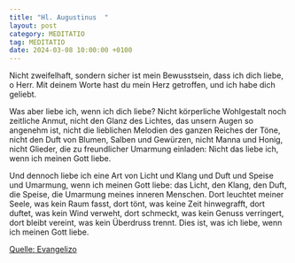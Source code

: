 ```yaml
---
title: "Hl. Augustinus  "
layout: post
category: MEDITATIO
tag: MEDITATIO
date: 2024-03-08 10:00:00 +0100
---
```

Nicht zweifelhaft, sondern sicher ist mein Bewusstsein, dass ich dich liebe, o Herr.
Mit deinem Worte hast du mein Herz getroffen, und ich habe dich geliebt.
 
Was aber liebe ich, wenn ich dich liebe?
Nicht körperliche Wohlgestalt noch zeitliche Anmut,
nicht den Glanz des Lichtes, das unsern Augen so angenehm ist,
nicht die lieblichen Melodien des ganzen Reiches der Töne,
nicht den Duft von Blumen, Salben und Gewürzen,
nicht Manna und Honig,
nicht Glieder, die zu freundlicher Umarmung einladen:
Nicht das liebe ich, wenn ich meinen Gott liebe.<!--more-->
 
Und dennoch liebe ich eine Art von Licht und Klang
und Duft und Speise und Umarmung,
wenn ich meinen Gott liebe:
das Licht, den Klang, den Duft, die Speise, die Umarmung
meines inneren Menschen.
Dort leuchtet meiner Seele, was kein Raum fasst,
dort tönt, was keine Zeit hinwegrafft,
dort duftet, was kein Wind verweht,
dort schmeckt, was kein Genuss verringert,
dort bleibt vereint, was kein Überdruss trennt.
Dies ist, was ich liebe, wenn ich meinen Gott liebe.
 

[Quelle: Evangelizo](https://evangeliumtagfuertag.org/DE/gospel)